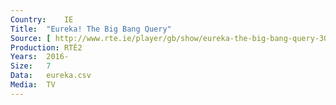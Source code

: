 ```yaml
---
Country:	IE
Title:	"Eureka! The Big Bang Query"
Source:	[ http://www.rte.ie/player/gb/show/eureka-the-big-bang-query-30003919/ ]
Production:	RTÉ2
Years:	2016-
Size:	7
Data:	eureka.csv
Media:	TV
---
```

